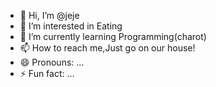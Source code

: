 - 👋 Hi, I’m @jeje
- 👀 I’m interested in Eating
- 🌱 I’m currently learning Programming(charot)
- 📫 How to reach me,Just go on our house!
- 😄 Pronouns: ...
- ⚡ Fun fact: ...

<!---
BriskUno/BriskUno is a ✨ special ✨ repository because its `README.md` (this file) appears on your GitHub profile.
You can click the Preview link to take a look at your changes.
--->
